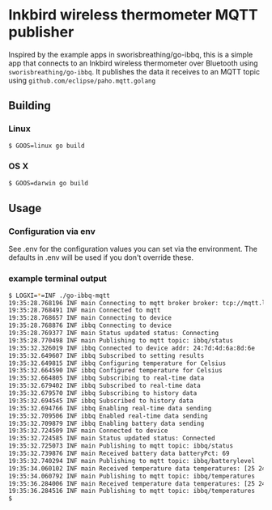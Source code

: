 # Inkbird wireless thermometer MQTT publisher 
Inspired by the example apps in sworisbreathing/go-ibbq, this is a simple app that connects to an Inkbird wireless thermometer over Bluetooth using `sworisbreathing/go-ibbq`. It publishes the data it receives to an MQTT topic using `github.com/eclipse/paho.mqtt.golang`

## Building

### Linux

```bash
$ GOOS=linux go build
```

### OS X

```bash
$ GOOS=darwin go build
```

## Usage

### Configuration via env
See .env for the configuration values you can set via the environment. The defaults in .env will be used if you don't override these.

### example terminal output
```bash
$ LOGXI=*=INF ./go-ibbq-mqtt
19:35:28.768196 INF main Connecting to mqtt broker broker: tcp://mqtt.local:1883
19:35:28.768491 INF main Connected to mqtt
19:35:28.768657 INF main Connecting to device
19:35:28.768876 INF ibbq Connecting to device
19:35:28.769377 INF main Status updated status: Connecting
19:35:28.770498 INF main Publishing to mqtt topic: ibbq/status
19:35:32.326019 INF ibbq Connected to device addr: 24:7d:4d:6a:8d:6e
19:35:32.649607 INF ibbq Subscribed to setting results
19:35:32.649815 INF ibbq Configuring temperature for Celsius
19:35:32.664590 INF ibbq Configured temperature for Celsius
19:35:32.664805 INF ibbq Subscribing to real-time data
19:35:32.679402 INF ibbq Subscribed to real-time data
19:35:32.679570 INF ibbq Subscribing to history data
19:35:32.694545 INF ibbq Subscribed to history data
19:35:32.694766 INF ibbq Enabling real-time data sending
19:35:32.709506 INF ibbq Enabled real-time data sending
19:35:32.709879 INF ibbq Enabling battery data sending
19:35:32.724509 INF main Connected to device
19:35:32.724585 INF main Status updated status: Connected
19:35:32.725073 INF main Publishing to mqtt topic: ibbq/status
19:35:32.739876 INF main Received battery data batteryPct: 69
19:35:32.740294 INF main Publishing to mqtt topic: ibbq/batterylevel
19:35:34.060102 INF main Received temperature data temperatures: [25 24]
19:35:34.060792 INF main Publishing to mqtt topic: ibbq/temperatures
19:35:36.284006 INF main Received temperature data temperatures: [25 24]
19:35:36.284516 INF main Publishing to mqtt topic: ibbq/temperatures
$
```
